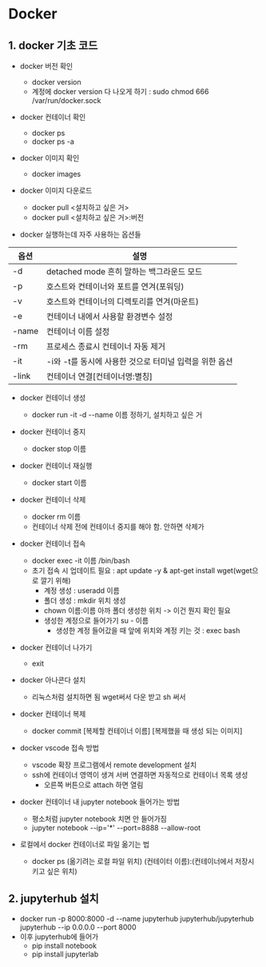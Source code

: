 # Docker
## 1. docker 기초 코드
- docker 버전 확인
  - docker version
  - 계정에 docker version 다 나오게 하기 : sudo chmod 666 /var/run/docker.sock
- docker 컨테이너 확인
  - docker ps
  - docker ps -a

- docker 이미지 확인
  - docker images

- docker 이미지 다운로드
  - docker pull <설치하고 싶은 거>
  - docker pull <설치하고 싶은 거>:버전

- docker 실행하는데 자주 사용하는 옵션들
  
|옵션|설명|
|---|----|
|-d|detached mode 흔히 말하는 백그라운드 모드|
|-p|호스트와 컨테이너와 포트를 연겨(포워딩)|
|-v|호스트와 컨테이너의 디렉토리를 연겨(마운트)|
|-e|컨테이너 내에서 사용할 환경변수 설정|
|-name|컨테이너 이름 설정|
|-rm|프로세스 종료시 컨테이너 자동 제거|
|-it|-i와 -t를 동시에 사용한 것으로 터미널 입력을 위한 옵션|
|-link|컨테이너 연결[컨테이너명:별칭]|

- docker 컨테이너 생성
  - docker run -it -d --name 이름 정하기, 설치하고 싶은 거
    
- docker 컨테이너 중지
  - docker stop 이름

- docker 컨테이너 재실행
  - docker start 이름

- docker 컨테이너 삭제
  - docker rm 이름
  - 컨테이너 삭제 전에 컨테이너 중지를 해야 함. 안하면 삭제가
  
- docker 컨테이너 접속
  - docker exec -it 이름 /bin/bash
  - 초기 접속 시 업데이트 필요 : apt update -y & apt-get install wget(wget으로 깔기 위해)
    - 계정 생성 : useradd 이름
    - 폴더 생성 : mkdir 위치 생성
    - chown 이름:이름 아까 폴더 생성한 위치 -> 이건 뭔지 확인 필요
    - 생성한 계정으로 들어가기 su - 이름
      - 생성한 계정 들어갔을 때 앞에 위치와 계정 키는 것 : exec bash 
- docker 컨테이너 나가기
  - exit

- docker 아나콘다 설치
  - 리눅스처럼 설치하면 됨 wget써서 다운 받고 sh 써서 

- docker 컨테이너 복제
  - docker commit [복제할 컨테이너 이름] [복제했을 때 생성 되는 이미지] 


- docker vscode 접속 방법
  - vscode 확장 프로그램에서 remote development 설치
  - ssh에 컨테이너 영역이 생겨 서버 연결하면 자동적으로 컨테이너 목록 생성
    - 오른쪽 버튼으로 attach 하면 열림

- docker 컨테이너 내 jupyter notebook 들어가는 방법
  - 평소처럼 jupyter notebook 치면 안 들어가짐
  - jupyter notebook  --ip='*' --port=8888 --allow-root
  
- 로컬에서 docker 컨테이너로 파일 옮기는 법
  - docker ps (옮기려는 로컬 파일 위치) (컨테이터 이름):(컨테이너에서 저장시키고 싶은 위치) 


## 2. jupyterhub 설치
- docker run -p 8000:8000 -d --name jupyterhub jupyterhub/jupyterhub jupyterhub --ip 0.0.0.0 --port 8000
- 이후 jupyterhub에 들어가
  - pip install notebook
  - pip install jupyterlab
